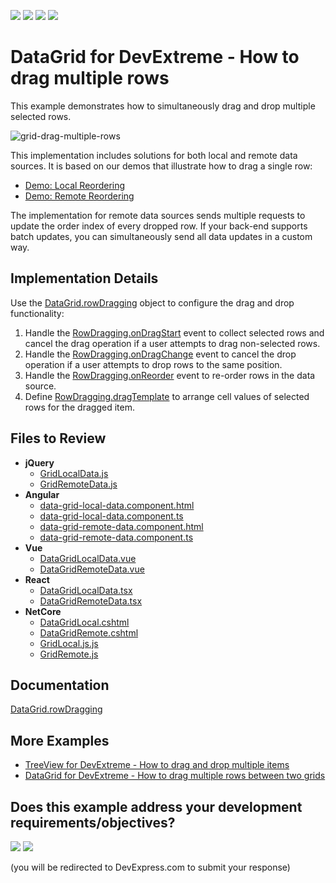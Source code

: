 <!-- default badges list -->
![](https://img.shields.io/endpoint?url=https://codecentral.devexpress.com/api/v1/VersionRange/617017018/22.2.3%2B)
[![](https://img.shields.io/badge/Open_in_DevExpress_Support_Center-FF7200?style=flat-square&logo=DevExpress&logoColor=white)](https://supportcenter.devexpress.com/ticket/details/T1155013)
[![](https://img.shields.io/badge/📖_How_to_use_DevExpress_Examples-e9f6fc?style=flat-square)](https://docs.devexpress.com/GeneralInformation/403183)
[![](https://img.shields.io/badge/💬_Leave_Feedback-feecdd?style=flat-square)](#does-this-example-address-your-development-requirementsobjectives)
<!-- default badges end -->
# DataGrid for DevExtreme - How to drag multiple rows

This example demonstrates how to simultaneously drag and drop multiple selected rows.

![grid-drag-multiple-rows](https://user-images.githubusercontent.com/13280527/226650938-08e5b3df-c543-4c56-b06c-aa4b97e8dd17.gif)

This implementation includes solutions for both local and remote data sources. It is based on our demos that illustrate how to drag a single row:
- [Demo: Local Reordering](https://js.devexpress.com/Demos/WidgetsGallery/Demo/DataGrid/LocalReordering/jQuery/Light/)
- [Demo: Remote Reordering](https://js.devexpress.com/Demos/WidgetsGallery/Demo/DataGrid/RemoteReordering/jQuery/Light/)

The implementation for remote data sources sends multiple requests to update the order index of every dropped row. If your back-end supports batch updates, you can simultaneously send all data updates in a custom way.

## Implementation Details

Use the [DataGrid.rowDragging](https://js.devexpress.com/Documentation/ApiReference/UI_Components/dxDataGrid/Configuration/rowDragging/) object to configure the drag and drop functionality:
1) Handle the [RowDragging.onDragStart](https://js.devexpress.com/Documentation/ApiReference/UI_Components/dxDataGrid/Configuration/rowDragging/#onDragStart) event to collect selected rows and cancel the drag operation if a user attempts to drag non-selected rows.
2) Handle the [RowDragging.onDragChange](https://js.devexpress.com/Documentation/ApiReference/UI_Components/dxDataGrid/Configuration/rowDragging/#onDragChange) event to cancel the drop operation if a user attempts to drop rows to the same position.
3) Handle the [RowDragging.onReorder](https://js.devexpress.com/Documentation/ApiReference/UI_Components/dxDataGrid/Configuration/rowDragging/#onReorder) event to re-order rows in the data source.
4) Define [RowDragging.dragTemplate](https://js.devexpress.com/Documentation/ApiReference/UI_Components/dxDataGrid/Configuration/rowDragging/#dragTemplate) to arrange cell values of selected rows for the dragged item.

## Files to Review

- **jQuery**
	- [GridLocalData.js](jQuery/src/GridLocalData.js)
	- [GridRemoteData.js](jQuery/src/GridRemoteData.js)
- **Angular**
	- [data-grid-local-data.component.html](Angular/src/app/components/data-grid-local-data/data-grid-local-data.component.html)
	- [data-grid-local-data.component.ts](Angular/src/app/components/data-grid-local-data/data-grid-local-data.component.ts)
	- [data-grid-remote-data.component.html](Angular/src/app/components/data-grid-remote-data/data-grid-remote-data.component.html)
	- [data-grid-remote-data.component.ts](Angular/src/app/components/data-grid-remote-data/data-grid-remote-data.component.ts)
- **Vue**
	- [DataGridLocalData.vue](Vue/src/components/DataGridLocalData.vue)
	- [DataGridRemoteData.vue](Vue/src/components/DataGridRemoteData.vue)
- **React**
	- [DataGridLocalData.tsx](React/src/DataGridLocalData.tsx)
	- [DataGridRemoteData.tsx](React/src/DataGridRemoteData.tsx)
- **NetCore**    
	- [DataGridLocal.cshtml](<ASP.NET Core/Views/PartialViews/DataGridLocal.cshtml>)
	- [DataGridRemote.cshtml](<ASP.NET Core/Views/PartialViews/DataGridRemote.cshtml>)
	- [GridLocal.js.js](<ASP.NET Core/wwwroot/js/GridLocal.js>)
	- [GridRemote.js](<ASP.NET Core/wwwroot/js/GridRemote.js>)
	

## Documentation

[DataGrid.rowDragging](https://js.devexpress.com/Documentation/ApiReference/UI_Components/dxDataGrid/Configuration/rowDragging/)

## More Examples

- [TreeView for DevExtreme - How to drag and drop multiple items](https://github.com/DevExpress-Examples/devextreme-treeview-drag-and-drop-multiple-items)
- [DataGrid for DevExtreme - How to drag multiple rows between two grids](https://github.com/DevExpress-Examples/devextreme-datagrid-drag-multiple-rows-between-grids)
<!-- feedback -->
## Does this example address your development requirements/objectives?

[<img src="https://www.devexpress.com/support/examples/i/yes-button.svg"/>](https://www.devexpress.com/support/examples/survey.xml?utm_source=github&utm_campaign=devextreme-datagrid-drag-multiple-rows&~~~was_helpful=yes) [<img src="https://www.devexpress.com/support/examples/i/no-button.svg"/>](https://www.devexpress.com/support/examples/survey.xml?utm_source=github&utm_campaign=devextreme-datagrid-drag-multiple-rows&~~~was_helpful=no)

(you will be redirected to DevExpress.com to submit your response)
<!-- feedback end -->
